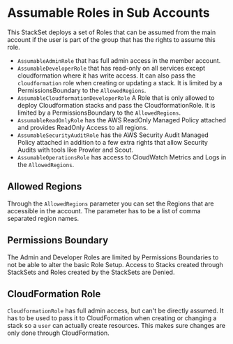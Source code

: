 # Assumable Roles in Sub Accounts

This StackSet deploys a set of Roles that can be assumed from the main account if the user is part of the group that has the rights to assume this role.

* `AssumableAdminRole` that has full admin access in the member account.
* `AssumableDeveloperRole` that has read-only on all services except cloudformation where it has write access. It can also pass the `cloudformation` role when creating or updating a stack. It is limited by a PermissionsBoundary to the `AllowedRegions`.
* `AssumableCloudformationDeveloperRole` A Role that is only allowed to deploy Cloudformation stacks and pass the CloudformationRole. It is limited by a PermissionsBoundary to the `AllowedRegions`.
* `AssumableReadOnlyRole` has the AWS ReadOnly Managed Policy attached and provides ReadOnly Access to all regions.
* `AssumableSecurityAuditRole` has the AWS Security Audit Managed Policy attached in addition to a few extra rights that allow Security Audits with tools like Prowler and Scout.
* `AssumableOperationsRole` has access to CloudWatch Metrics and Logs in the `AllowedRegions`.

## Allowed Regions

Through the `AllowedRegions` parameter you can set the Regions that are accessible in the account. The parameter has to be a list of comma separated region names. 

## Permissions Boundary

The Admin and Developer Roles are limited by Permissions Boundaries to not be able to alter the basic Role Setup. Access to Stacks created through StackSets and Roles created by the StackSets are Denied.

## CloudFormation Role

`CloudformationRole` has full admin access, but can't be directly assumed. It has to be used to pass it to CloudFormation when creating or changing a stack so a `user` can actually create resources. This makes sure changes are only done through CloudFormation.
